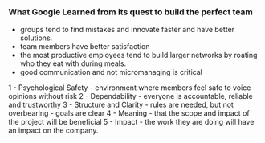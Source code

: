 ### What Google Learned from its quest to build the perfect team
 - groups tend to find mistakes and innovate faster and have better solutions.
 - team members have better satisfaction
 - the most productive employees tend to build larger networks by roating who they eat with during meals.
 - good communication and not micromanaging is critical

 1 - Psychological Safety
    - environment where members feel safe to voice opinions without risk
 2 - Dependability
    - everyone is accountable, reliable and trustworthy
 3 - Structure and Clarity
    - rules are needed, but not overbearing
    - goals are clear
 4 - Meaning
    - that the scope and impact of the project will be beneficial
 5 - Impact
    - the work they are doing will have an impact on the company.